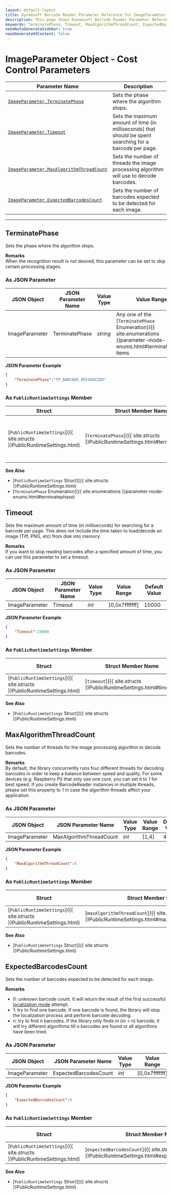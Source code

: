 ```yaml
---
layout: default-layout
title: Dynamsoft Barcode Reader Parameter Reference for ImageParameter Object - Cost Control Parameters
description: This page shows Dynamsoft Barcode Reader Parameter Reference for ImageParameter Object - Cost Control Parameters.
keywords: TerminatePhase, Timeout, MaxAlgorithmThreadCount, ExpectedBarcodesCount, ImageParameter, cost control parameters, parameter reference, parameter
needAutoGenerateSidebar: true
needGenerateH3Content: false
---
```


# ImageParameter Object - Cost Control Parameters

 | Parameter Name | Description |
 | -------------- | ----------- | 
 | [`ImageParameter.TerminatePhase`](#terminatephase) | Sets the phase where the algorithm stops. |
 | [`ImageParameter.Timeout`](#timeout) | Sets the maximum amount of time (in milliseconds) that should be spent searching for a barcode per page. |
 | [`ImageParameter.MaxAlgorithmThreadCount`](#maxalgorithmthreadcount) | Sets the number of threads the image processing algorithm will use to decode barcodes. |
 | [`ImageParameter.ExpectedBarcodesCount`](#expectedbarcodescount) | Sets the number of barcodes expected to be detected for each image. | 
---

## TerminatePhase

Sets the phase where the algorithm stops.  

**Remarks**  
When the recognition result is not desired, this parameter can be set to skip certain processing stages.

### As JSON Parameter

| JSON Object |	JSON Parameter Name | Value Type | Value Range | Default Value |
| ----------- | ------------------- | ---------- | ----------- | ------------- |
| ImageParameter | TerminatePhase | *string* |Any one of the [`TerminatePhase` Enumeration]({{ site.enumerations }}parameter-mode-enums.html#terminatephase) items | "TP_BARCODE_RECOGNIZED" |

**JSON Parameter Example**

```JSON
{
    "TerminatePhase":"TP_BARCODE_RECOGNIZED"
}
```

### As `PublicRuntimeSettings` Member

| Struct |	Struct Member Name |	Value Type | Value Range |  Default Value |
| ------ | ------------------ | ---------- | ----------- | -------------- |
| [`PublicRuntimeSettings`]({{ site.structs }}PublicRuntimeSettings.html) | [`terminatePhase`]({{ site.structs }}PublicRuntimeSettings.html#terminatephase) | [`TerminatePhase`]({{ site.enumerations }}parameter-mode-enums.html#terminatephase) | Any one of the [`TerminatePhase` Enumeration]({{ site.enumerations }}parameter-mode-enums.html#terminatephase) items | `TP_BARCODE_RECOGNIZED` |

**See Also**

- [`PublicRuntimeSettings` Struct]({{ site.structs }}PublicRuntimeSettings.html)
- [`TerminatePhase` Enumeration]({{ site.enumerations }}parameter-mode-enums.html#terminatephase)

## Timeout

Sets the maximum amount of time (in milliseconds) for searching for a barcode per page. This does not include the time taken to load/decode an image (Tiff, PNG, etc) from disk into memory.  

**Remarks**     
If you want to stop reading barcodes after a specified amount of time, you can use this parameter to set a timeout.

### As JSON Parameter

| JSON Object |	JSON Parameter Name |	Value Type | Value Range | Default Value |
| ----------- | ------------------- | ---------- | ----------- | ------------- |
| ImageParameter | Timeout | *int* | [0,0x7fffffff] | 10000 |

**JSON Parameter Example**

```JSON
{
    "Timeout":10000
}
```

### As `PublicRuntimeSettings` Member

| Struct |	Struct Member Name |	Value Type | Value Range |  Default Value |
| ------ | ------------------ | ---------- | ----------- | -------------- |
| [`PublicRuntimeSettings`]({{ site.structs }}PublicRuntimeSettings.html) | [`timeout`]({{ site.structs }}PublicRuntimeSettings.html#timeout) | `int` | [0,0x7fffffff] | 10000 |

**See Also**

- [`PublicRuntimeSettings` Struct]({{ site.structs }}PublicRuntimeSettings.html)

## MaxAlgorithmThreadCount

Sets the number of threads for the image processing algorithm to decode barcodes.  

**Remarks**     
By default, the library concurrently runs four different threads for decoding barcodes in order to keep a balance between speed and quality. For some devices (e.g. Raspberry Pi) that only use one core, you can set it to 1 for best speed. If you create BarcodeReader instances in multiple threads, please set this property to 1 in case the algorithm threads affect your application.

### As JSON Parameter

| JSON Object |	JSON Parameter Name |	Value Type | Value Range | Default Value |
| ----------- | ------------------- | ---------- | ----------- | ------------- |
| ImageParameter | MaxAlgorithmThreadCount | *int* | [1,4] | 4 |

**JSON Parameter Example**

```JSON
{
    "MaxAlgorithmThreadCount":4
}
```

### As `PublicRuntimeSettings` Member

| Struct |	Struct Member Name |	Value Type | Value Range |  Default Value |
| ------ | ------------------ | ---------- | ----------- | -------------- |
| [`PublicRuntimeSettings`]({{ site.structs }}PublicRuntimeSettings.html) | [`maxAlgorithmThreadCount`]({{ site.structs }}PublicRuntimeSettings.html#maxalgorithmthreadcount) | `int` | [1,4] | 4 |

**See Also**

- [`PublicRuntimeSettings` Struct]({{ site.structs }}PublicRuntimeSettings.html)

## ExpectedBarcodesCount

Sets the number of barcodes expected to be detected for each image.

**Remarks**

- 0: unknown barcode count. It will return the result of the first successful [localization mode](../../scenario-settings/how-to-set-localization-modes.md) attempt.  
- 1: try to find one barcode. If one barcode is found, the library will stop the localization process and perform barcode decoding. 
- n: try to find n barcodes. If the library only finds m (m < n) barcode, it will try different algorithms till n barcodes are found or all algorithms have been tried.

### As JSON Parameter

| JSON Object |	JSON Parameter Name | Value Type | Value Range | Default Value |
| ----------- | ------------------- | ---------- | ----------- | ------------- |
| ImageParameter | ExpectedBarcodesCount | *int* | [0,0x7fffffff] | 0 |

**JSON Parameter Example**

```JSON
{
    "ExpectedBarcodesCount":0
}
```

### As `PublicRuntimeSettings` Member

| Struct |	Struct Member Name |	Value Type | Value Range |  Default Value |
| ------ | ------------------ | ---------- | ----------- | -------------- |
| [`PublicRuntimeSettings`]({{ site.structs }}PublicRuntimeSettings.html) | [`expectedBarcodesCount`]({{ site.structs }}PublicRuntimeSettings.html#expectedbarcodescount) | `int` | [0,0x7fffffff] | 0 |

**See Also**

- [`PublicRuntimeSettings` Struct]({{ site.structs }}PublicRuntimeSettings.html)
